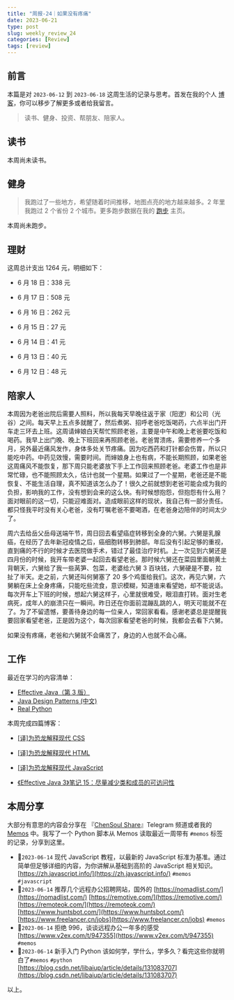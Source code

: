 ```yaml
---
title: "周报-24｜如果没有疼痛"
date: 2023-06-21
type: post
slug: weekly_review_24
categories: [Review]
tags: [review]
---
```


## 前言

本篇是对 `2023-06-12` 到 `2023-06-18` 这周生活的记录与思考。首发在我的个人 [博客](https://blog.chensoul.cc/)，你可以移步了解更多或者给我留言。

> 读书、健身、投资、帮朋友、陪家人。

## 读书

本周尚未读书。

## 健身

> 我跑过了一些地方，希望随着时间推移，地图点亮的地方越来越多。2 年里我跑过 2 个省份 2 个城市。更多跑步数据在我的 [跑步](https://run.chensoul.cc/) 主页。

本周尚未跑步。

## 理财

这周总计支出 1264 元，明细如下：

- 6 月 18 日：338 元

- 6 月 17 日：508 元

- 6 月 16 日：262 元

- 6 月 15 日：27 元

- 6 月 14 日：41 元

- 6 月 13 日：40 元

- 6 月 12 日：48 元

## 陪家人

本周因为老爸出院后需要人照料，所以我每天早晚往返于家（阳逻）和公司（光谷）之间。每天早上五点多就醒了，然后煮粥、招呼老爸吃饭喝药，六点半出门开车走三环去上班。这周请婶娘白天帮忙照顾老爸，主要是中午和晚上老爸要吃饭和喝药。我早上出门晚、晚上下班回来再照顾老爸。老爸胃溃疡，需要修养一个多月，另外最近痛风发作，身体多处关节疼痛。因为吃西药和打针都会伤胃，所以只能吃中药。中药见效慢，需要时间。而婶娘身上也有病，不能长期照顾，如果老爸这周痛风不能恢复，那下周只能老婆放下手上工作回来照顾老爸。老婆工作也是非常忙碌，也不能照顾太久，估计也就一个星期。如果过了一个星期，老爸还是不能恢复、不能生活自理，真不知道该怎么办了！很久之前就想到老爸可能会成为我的负担，影响我的工作，没有想到会来的这么快。有时候想抱怨，但抱怨有什么用？面对眼前的这一切，只能迎难面对。造成眼前这样的现状，我自己有一部分责任。都只怪我平时没有关心老爸，没有叮嘱老爸不要喝酒，在老爸身边陪伴的时间太少了。

周六去给岳父岳母送端午节，周日回去看望癌症转移到全身的六舅。六舅是乳腺癌，在经历了去年新冠疫情之后，癌细胞转移到肺部。年后没有引起足够的重视，直到痛的不行的时候才去医院做手术，错过了最佳治疗时机。上一次见到六舅还是四月份的时候，我开车带老婆一起回去看望老爸。那时候六舅还在菜园里面朝黄土背朝天，六舅给了我一些莴笋、包菜，老婆给六舅 3 百块钱，六舅硬是不要，拉扯了半天。走之前，六舅还叫何舅塞了 20 多个鸡蛋给我们。这次，再见六舅，六舅躺在床上全身疼痛，只能吃些流食，意识模糊，知道谁来看望她，却不能说话。每次开车上下班的时候，想起六舅这样子，心里就很难受，眼泪直打转。面对生老病死，成年人的崩溃只在一瞬间。昨日还在你面前混蹦乱跳的人，明天可能就不在了。为了不留遗憾，要善待身边的每一位亲人，常回家看看。感谢老婆总是提醒我要回家看望老爸，正是因为这个，每次回家看望老爸的时候，我都会去看下六舅。

如果没有疼痛，老爸和六舅就不会痛苦了，身边的人也就不会心痛。

## 工作

最近在学习的内容清单：

- [Effective Java（第 3 版）](https://github.com/clxering/Effective-Java-3rd-edition-Chinese-English-bilingual/tree/dev)
- [Java Design Patterns (中文)](https://java-design-patterns.com/zh/)
- [Real Python](https://realpython.com/)

本周完成四篇博客：

- [[译]为恐龙解释现代 CSS](/posts/2023/06/21/modern-css-explained-for-dinosaurs/)
- [[译]为恐龙解释现代 HTML](/posts/2023/06/20/modern-html-explained-for-dinosaurs/)

- [[译]为恐龙解释现代 JavaScript](/posts/2023/06/19/modern-javascript-explained-for-dinosaurs/)

- [《Effective Java 3》笔记 15：尽量减少类和成员的可访问性](/posts/2023/06/15/minimize-the-accessibility-of-classes-and-members/)

## 本周分享

大部分有意思的内容会分享在 『[ChenSoul Share](https://t.me/chensouls)』Telegram 频道或者我的 [Memos](https://memos.chensoul.cc/) 中。我写了一个 Python 脚本从 Memos 读取最近一周带有 `#memos` 标签的记录，分享到这里。

- 📌`2023-06-14` 现代 JavaScript 教程，以最新的 JavaScript 标准为基准。通过简单但足够详细的内容，为你讲解从基础到高阶的 JavaScript 相关知识。 [https://zh.javascript.info/](https://zh.javascript.info/) `#memos` `#javascript`
- 📌`2023-06-14` 推荐几个远程办公招聘网站，国外的 [https://nomadlist.com/](https://nomadlist.com/) [https://remotive.com/](https://remotive.com/) [https://remoteok.com/](https://remoteok.com/) [https://www.huntsbot.com/](https://www.huntsbot.com/) [https://www.freelancer.cn/jobs](https://www.freelancer.cn/jobs) `#memos`
- 📌`2023-06-14` 拒绝 996，谈谈远程办公一年多的感受 [https://www.v2ex.com/t/947355](https://www.v2ex.com/t/947355) `#memos`
- 📌`2023-06-14` 新手入门 Python 该如何学，学什么，学多久？看完这些你就明白了`#memos` `#python` [https://blog.csdn.net/libaiup/article/details/131083707](https://blog.csdn.net/libaiup/article/details/131083707)

以上。
